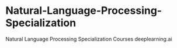 # Natural-Language-Processing-Specialization
Natural Language Processing Specialization Courses deeplearning.ai
